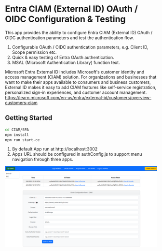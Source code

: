 # Entra CIAM (External ID) OAuth / OIDC Configuration & Testing

This app provides the ability to configure Entra CIAM (External ID) OAuth / OIDC authentication parameters and test the authentication flow.

1. Configurable OAuth / OIDC authentication parameters, e.g. Client ID, Scope permission etc.
2. Quick & easy testing of Entra OAuth authentication.
3. MSAL (Microsoft Authentication Library) function text.

Microsoft Entra External ID includes Microsoft's customer identity and access management (CIAM) solution. For organizations and businesses that want to make their apps available to consumers and business customers, External ID makes it easy to add CIAM features like self-service registration, personalized sign-in experiences, and customer account management.    
https://learn.microsoft.com/en-us/entra/external-id/customers/overview-customers-ciam

## Getting Started

   ```bash
   cd CIAM/SPA
   npm install
   npm run start-ce
   ```

1. By default App run at http://localhost:3002
2. Apps URL should be configured in authConfig.js to support menu navigation through three apps.

![Screenshot](../ReadmeFiles/CIAMOauth.png)


